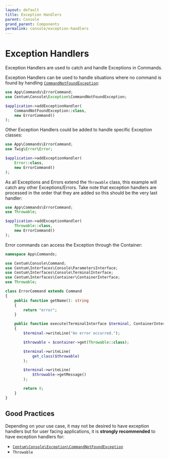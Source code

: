```yaml
---
layout: default
title: Exception Handlers
parent: Console
grand_parent: Components
permalink: console/exception-handlers
---
```




# Exception Handlers

Exception Handlers are used to catch and handle Exceptions in Commands.

Exception Handlers can be used to handle situations where no command is found by handling [`CommandNotFoundException`](https://github.com/SidRoberts/centum/blob/development/src/Console/Exception/CommandNotFoundException.php):

```php
use App\Commands\ErrorCommand;
use Centum\Console\Exception\CommandNotFoundException;

$application->addExceptionHandler(
    CommandNotFoundException::class,
    new ErrorCommand()
);
```

Other Exception Handlers could be added to handle specific Exception classes:

```php
use App\Commands\ErrorCommand;
use Twig\Error\Error;

$application->addExceptionHandler(
    Error::class,
    new ErrorCommand()
);
```

As all Exceptions and Errors extend the `Throwable` class, this example will catch any other Exceptions/Errors.
Take note that exception handlers are processed in the order that they are added so this should be the very last handler:

```php
use App\Commands\ErrorCommand;
use Throwable;

$application->addExceptionHandler(
    Throwable::class,
    new ErrorCommand()
);
```

Error commands can access the Exception through the Container:

```php
namespace App\Commands;

use Centum\Console\Command;
use Centum\Interfaces\Console\ParametersInterface;
use Centum\Interfaces\Console\TerminalInterface;
use Centum\Interfaces\Container\ContainerInterface;
use Throwable;

class ErrorCommand extends Command
{
    public function getName(): string
    {
        return "error";
    }

    public function execute(TerminalInterface $terminal, ContainerInterface $container, ParametersInterface $parameters): int
    {
        $terminal->writeLine("An error occurred.");

        $throwable = $container->get(Throwable::class);

        $terminal->writeLine(
            get_class($throwable)
        );

        $terminal->writeLine(
            $throwable->getMessage()
        );

        return 0;
    }
}
```



## Good Practices

Depending on your use case, it may not be desired to have exception handlers but for user facing applications, it is **strongly recommended** to have exception handlers for:

- [`Centum\Console\Exception\CommandNotFoundException`](https://github.com/SidRoberts/centum/blob/development/src/Console/Exception/CommandNotFoundException.php)
- `Throwable`
